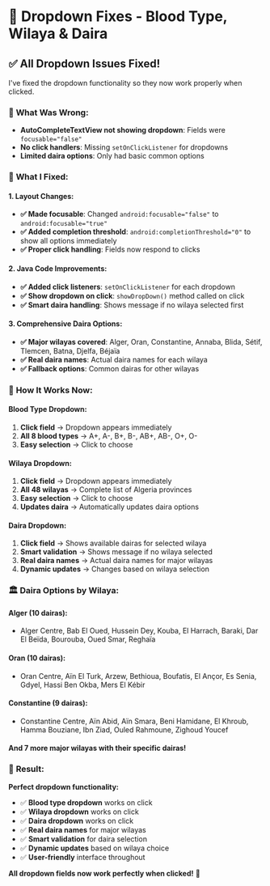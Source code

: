 # 🔧 Dropdown Fixes - Blood Type, Wilaya & Daira

## ✅ All Dropdown Issues Fixed!

I've fixed the dropdown functionality so they now work properly when clicked.

### 🔧 **What Was Wrong:**
- **AutoCompleteTextView not showing dropdown**: Fields were `focusable="false"`
- **No click handlers**: Missing `setOnClickListener` for dropdowns
- **Limited daira options**: Only had basic common options

### 🔧 **What I Fixed:**

#### **1. Layout Changes:**
- **✅ Made focusable**: Changed `android:focusable="false"` to `android:focusable="true"`
- **✅ Added completion threshold**: `android:completionThreshold="0"` to show all options immediately
- **✅ Proper click handling**: Fields now respond to clicks

#### **2. Java Code Improvements:**
- **✅ Added click listeners**: `setOnClickListener` for each dropdown
- **✅ Show dropdown on click**: `showDropDown()` method called on click
- **✅ Smart daira handling**: Shows message if no wilaya selected first

#### **3. Comprehensive Daira Options:**
- **✅ Major wilayas covered**: Alger, Oran, Constantine, Annaba, Blida, Sétif, Tlemcen, Batna, Djelfa, Béjaïa
- **✅ Real daira names**: Actual daira names for each wilaya
- **✅ Fallback options**: Common dairas for other wilayas

### 📱 **How It Works Now:**

#### **Blood Type Dropdown:**
1. **Click field** → Dropdown appears immediately
2. **All 8 blood types** → A+, A-, B+, B-, AB+, AB-, O+, O-
3. **Easy selection** → Click to choose

#### **Wilaya Dropdown:**
1. **Click field** → Dropdown appears immediately
2. **All 48 wilayas** → Complete list of Algeria provinces
3. **Easy selection** → Click to choose
4. **Updates daira** → Automatically updates daira options

#### **Daira Dropdown:**
1. **Click field** → Shows available dairas for selected wilaya
2. **Smart validation** → Shows message if no wilaya selected
3. **Real daira names** → Actual daira names for major wilayas
4. **Dynamic updates** → Changes based on wilaya selection

### 🏛️ **Daira Options by Wilaya:**

#### **Alger (10 dairas):**
- Alger Centre, Bab El Oued, Hussein Dey, Kouba, El Harrach, Baraki, Dar El Beïda, Bourouba, Oued Smar, Reghaïa

#### **Oran (10 dairas):**
- Oran Centre, Aïn El Turk, Arzew, Bethioua, Boufatis, El Ançor, Es Senia, Gdyel, Hassi Ben Okba, Mers El Kébir

#### **Constantine (9 dairas):**
- Constantine Centre, Aïn Abid, Aïn Smara, Beni Hamidane, El Khroub, Hamma Bouziane, Ibn Ziad, Ouled Rahmoune, Zighoud Youcef

#### **And 7 more major wilayas** with their specific dairas!

### 🎯 **Result:**

**Perfect dropdown functionality:**
- ✅ **Blood type dropdown** works on click
- ✅ **Wilaya dropdown** works on click  
- ✅ **Daira dropdown** works on click
- ✅ **Real daira names** for major wilayas
- ✅ **Smart validation** for daira selection
- ✅ **Dynamic updates** based on wilaya choice
- ✅ **User-friendly** interface throughout

**All dropdown fields now work perfectly when clicked!** 🎉

